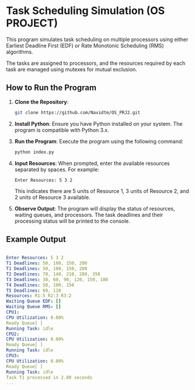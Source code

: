 # Task Scheduling Simulation (OS PROJECT)

This program simulates task scheduling on multiple processors using either Earliest Deadline First (EDF) or Rate Monotonic Scheduling (RMS) algorithms.

The tasks are assigned to processors, and the resources required by each task are managed using mutexes for mutual exclusion.

## How to Run the Program

1. **Clone the Repository**:

   ```sh
   git clone https://github.com/Navidtm/OS_PRJ2.git
   ```

2. **Install Python**:
   Ensure you have Python installed on your system. The program is compatible with Python 3.x.

3. **Run the Program**:
   Execute the program using the following command:

   ```sh
   python index.py
   ```

4. **Input Resources**:
   When prompted, enter the available resources separated by spaces. For example:

   ```
   Enter Resources: 5 3 2
   ```

   This indicates there are 5 units of Resource 1, 3 units of Resource 2, and 2 units of Resource 3 available.

5. **Observe Output**:
   The program will display the status of resources, waiting queues, and processors. The task deadlines and their processing status will be printed to the console.

## Example Output

```yaml

Enter Resources: 5 3 2
T1 Deadlines: 50, 100, 150, 200
T1 Deadlines: 50, 100, 150, 200
T2 Deadlines: 70, 140, 210, 280, 350
T3 Deadlines: 30, 60, 90, 120, 150, 180
T4 Deadlines: 50, 100, 150
T5 Deadlines: 60, 120
Resources: R1:5 R2:3 R3:2
Waiting Queue EDF: []
Waiting Queue RMS: []
CPU1:
CPU Utilization: 0.00%
Ready Queue[ ]
Running Task: idle
CPU2:
CPU Utilization: 0.00%
Ready Queue[ ]
Running Task: idle
CPU3:
CPU Utilization: 0.00%
Ready Queue[ ]
Running Task: idle
Task T1 processed in 2.00 seconds
...

```

